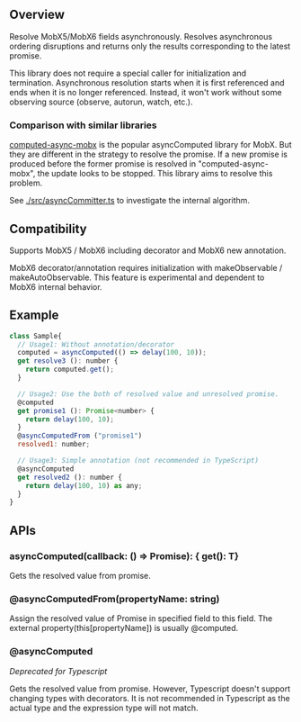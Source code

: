 ## Overview

Resolve MobX5/MobX6 fields asynchronously. Resolves asynchronous ordering disruptions and returns only the results corresponding to the latest promise.

This library does not require a special caller for initialization and termination. Asynchronous resolution starts when it is first referenced and ends when it is no longer referenced. Instead, it won't work without some observing source (observe, autorun, watch, etc.).

### Comparison with similar libraries

[computed-async-mobx](https://www.npmjs.com/package/computed-async-mobx) is the popular asyncComputed library for MobX. But they are different in the strategy to resolve the promise. If a new promise is produced before the former promise is resolved in "computed-async-mobx", the update looks to be stopped. This library aims to resolve this problem.

See [./src/asyncCommitter.ts](./src/asyncCommitter.ts) to investigate the internal algorithm.

## Compatibility

Supports MobX5 / MobX6 including decorator and MobX6 new annotation. 

MobX6 decorator/annotation requires initialization with makeObservable / makeAutoObservable. This feature is experimental and dependent to MobX6 internal behavior.

## Example

```js
class Sample{
  // Usage1: Without annotation/decorator
  computed = asyncComputed(() => delay(100, 10));
  get resolve3 (): number {
    return computed.get();
  }

  // Usage2: Use the both of resolved value and unresolved promise.
  @computed
  get promise1 (): Promise<number> {
    return delay(100, 10);
  }
  @asyncComputedFrom ("promise1")
  resolved1: number;

  // Usage3: Simple annotation (not recommended in TypeScript)
  @asyncComputed
  get resolved2 (): number {
    return delay(100, 10) as any;
  }
}
```

## APIs

### <T>asyncComputed(callback: () => Promise<T>): { get(): T}
Gets the resolved value from promise.

### @asyncComputedFrom(propertyName: string)
Assign the resolved value of Promise in specified field to this field. The external property(this[propertyName]) is usually @computed.

### @asyncComputed
_Deprecated for Typescript_

Gets the resolved value from promise. However, Typescript doesn't support changing types with decorators. It is not recommended in Typescript as the actual type and the expression type will not match.
